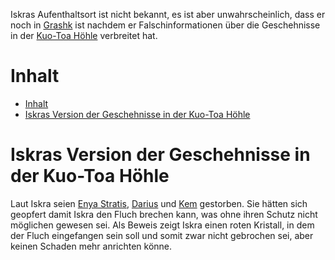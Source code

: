 Iskras Aufenthaltsort ist nicht bekannt, es ist aber unwahrscheinlich, dass er noch in [Grashk](../Locations/Grashk.md) ist nachdem er Falschinformationen über die Geschehnisse in der [Kuo-Toa Höhle](../Locations/Kuo-Toa%20Höhle.md) verbreitet hat. 
# Inhalt
- [Inhalt](Iskra.md#Inhalt)
- [Iskras Version der Geschehnisse in der Kuo-Toa Höhle](Iskra.md#Iskras%20Version%20der%20Geschehnisse%20in%20der%20Kuo-Toa%20Höhle)

# Iskras Version der Geschehnisse in der Kuo-Toa Höhle

Laut Iskra seien [Enya Stratis](../Party/Enya%20Stratis.md), [Darius](../Party/Darius%20Työkalu.md) und [Kem](../Party/Kem.md) gestorben. Sie hätten sich geopfert damit Iskra den Fluch brechen kann, was ohne ihren Schutz nicht möglichen gewesen sei. Als Beweis zeigt Iskra einen roten Kristall, in dem der Fluch eingefangen sein soll und somit zwar nicht gebrochen sei, aber keinen Schaden mehr anrichten könne.
